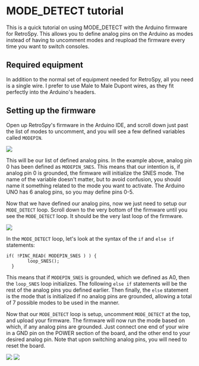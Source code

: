 MODE_DETECT tutorial
======
This is a quick tutorial on using MODE_DETECT with the Arduino firmware for RetroSpy. This allows you to define analog pins on the Arduino as modes instead of having to uncomment modes and reupload the firmware every time you want to switch consoles.

## Required equipment

In addition to the normal set of equipment needed for RetroSpy, all you need is a single wire. I prefer to use Male to Male Dupont wires, as they fit perfectly into the Arduino's headers. 

## Setting up the firmware

Open up RetroSpy's firmware in the Arduino IDE, and scroll down just past the list of modes to uncomment, and you will see a few defined variables called ``MODEPIN``. 

![](https://raw.githubusercontent.com/sk84uhlivin/RetroSpy/readme/docs/tutorial-images/mode_detect-tutorial/MODEPIN.png)

This will be our list of defined analog pins. In the example above, analog pin 0 has been defined as ``MODEPIN_SNES``. This means that our intention is, if analog pin 0 is grounded, the firmware will initialize the SNES mode. The name of the variable doesn't matter, but to avoid confusion, you should name it something related to the mode you want to activate. The Arduino UNO has 6 analog pins, so you may define pins 0-5.

Now that we have defined our analog pins, now we just need to setup our ``MODE_DETECT`` loop. Scroll down to the very bottom of the firmware until you see the ``MODE_DETECT`` loop. It should be the very last loop of the firmware.

![](https://github.com/sk84uhlivin/RetroSpy/blob/readme/docs/tutorial-images/mode_detect-tutorial/MODE_DETECT.png?raw=true)

In the ``MODE_DETECT`` loop, let's look at the syntax of the ``if`` and ``else if`` statements:
```
if( !PINC_READ( MODEPIN_SNES ) ) {
        loop_SNES();
  }		
```	
This means that if ``MODEPIN_SNES`` is grounded, which we defined as A0, then the ``loop_SNES`` loop initializes. The following ``else if`` statements will be the rest of the analog pins you defined earlier. Then finally, the ``else`` statement is the mode that is initialized if no analog pins are grounded, allowing a total of 7 possible modes to be used in the manner.

Now that our ``MODE_DETECT`` loop is setup, uncomment ``MODE_DETECT`` at the top, and upload your firmware. The firmware will now run the mode based on which, if any analog pins are grounded. Just connect one end of your wire in a GND pin on the POWER section of the board, and the other end to your desired analog pin. Note that upon switching analog pins, you will need to reset the board.

![](https://raw.githubusercontent.com/sk84uhlivin/RetroSpy/readme/docs/tutorial-images/mode_detect-tutorial/UNCOMMENT.png)
![](https://raw.githubusercontent.com/sk84uhlivin/RetroSpy/readme/docs/tutorial-images/mode_detect-tutorial/WIRE.jpg)
